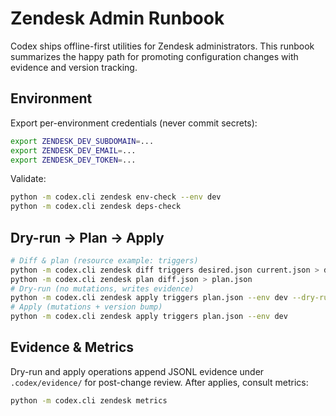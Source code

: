 # Zendesk Admin Runbook

Codex ships offline-first utilities for Zendesk administrators. This runbook
summarizes the happy path for promoting configuration changes with evidence and
version tracking.

## Environment
Export per-environment credentials (never commit secrets):

```bash
export ZENDESK_DEV_SUBDOMAIN=...
export ZENDESK_DEV_EMAIL=...
export ZENDESK_DEV_TOKEN=...
```

Validate:
```bash
python -m codex.cli zendesk env-check --env dev
python -m codex.cli zendesk deps-check
```

## Dry-run → Plan → Apply

```bash
# Diff & plan (resource example: triggers)
python -m codex.cli zendesk diff triggers desired.json current.json > diff.json
python -m codex.cli zendesk plan diff.json > plan.json
# Dry-run (no mutations, writes evidence)
python -m codex.cli zendesk apply triggers plan.json --env dev --dry-run
# Apply (mutations + version bump)
python -m codex.cli zendesk apply triggers plan.json --env dev
```

## Evidence & Metrics

Dry-run and apply operations append JSONL evidence under `.codex/evidence/` for
post-change review. After applies, consult metrics:

```bash
python -m codex.cli zendesk metrics
```

